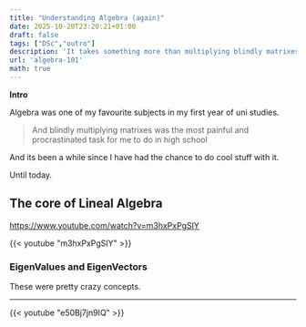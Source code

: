 ```yaml
---
title: "Understanding Algebra (again)"
date: 2025-10-20T23:20:21+01:00
draft: false
tags: ["DSc","outro"]
description: 'It takes something more than multiplying blindly matrixes to get to known them.'
url: 'algebra-101'
math: true
---
```


**Intro**

Algebra was one of my favourite subjects in my first year of uni studies.

> And blindly multiplying matrixes was the most painful and procrastinated task for me to do in high school

And its been a while since I have had the chance to do cool stuff with it.

Until today.

## The core of Lineal Algebra

https://www.youtube.com/watch?v=m3hxPxPgSIY

{{< youtube "m3hxPxPgSIY" >}}

### EigenValues and EigenVectors

These were pretty crazy concepts.

---

<!-- https://www.youtube.com/watch?v=e50Bj7jn9IQ -->

{{< youtube "e50Bj7jn9IQ" >}}
